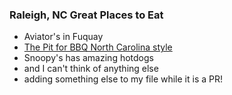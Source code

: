### Raleigh, NC Great Places to Eat

* Aviator's in Fuquay
* [The Pit for BBQ North Carolina style](http://www.yelp.com/biz/the-pit-raleigh)
* Snoopy's has amazing hotdogs
* and I can't think of anything else
* adding something else to my file while it is a PR!
